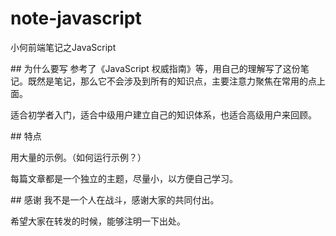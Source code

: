 # note-javascript
小何前端笔记之JavaScript


## 为什么要写
参考了《JavaScript 权威指南》等，用自己的理解写了这份笔记。既然是笔记，那么它不会涉及到所有的知识点，主要注意力聚焦在常用的点上面。



适合初学者入门，适合中级用户建立自己的知识体系，也适合高级用户来回顾。

## 特点

用大量的示例。（如何运行示例？）

每篇文章都是一个独立的主题，尽量小，以方便自己学习。

## 感谢
我不是一个人在战斗，感谢大家的共同付出。

希望大家在转发的时候，能够注明一下出处。